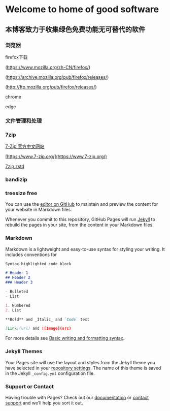 # Welcome to home of good software
## 本博客致力于收集绿色免费功能无可替代的软件
### 浏览器

firefox下载

(https://www.mozilla.org/zh-CN/firefox/)

(https://archive.mozilla.org/pub/firefox/releases/)

(http://ftp.mozilla.org/pub/firefox/releases/)

chrome

edge

### 文件管理和处理

### 7zip
[7-Zip 官方中文网站](https://sparanoid.com/lab/7z/)

[https://www.7-zip.org/](https://www.7-zip.org/)

[7zip zstd](https://github.com/mcmilk/7-Zip-zstd/releases)

### bandizip

### treesize free














You can use the [editor on GitHub](https://github.com/softwarefind/softwarefind.github.io/edit/main/README.md) to maintain and preview the content for your website in Markdown files.

Whenever you commit to this repository, GitHub Pages will run [Jekyll](https://jekyllrb.com/) to rebuild the pages in your site, from the content in your Markdown files.

### Markdown

Markdown is a lightweight and easy-to-use syntax for styling your writing. It includes conventions for

```markdown
Syntax highlighted code block

# Header 1
## Header 2
### Header 3

- Bulleted
- List

1. Numbered
2. List

**Bold** and _Italic_ and `Code` text

[Link](url) and ![Image](src)
```

For more details see [Basic writing and formatting syntax](https://docs.github.com/en/github/writing-on-github/getting-started-with-writing-and-formatting-on-github/basic-writing-and-formatting-syntax).

### Jekyll Themes

Your Pages site will use the layout and styles from the Jekyll theme you have selected in your [repository settings](https://github.com/softwarefind/softwarefind.github.io/settings/pages). The name of this theme is saved in the Jekyll `_config.yml` configuration file.

### Support or Contact

Having trouble with Pages? Check out our [documentation](https://docs.github.com/categories/github-pages-basics/) or [contact support](https://support.github.com/contact) and we’ll help you sort it out.
